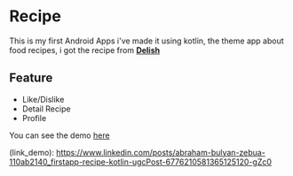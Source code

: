 # Recipe

This is my first Android Apps i've made it using kotlin,
the theme app about food recipes, i got the recipe from [**Delish**](https://www.delish.com/)

## Feature

- Like/Dislike
- Detail Recipe
- Profile

You can see the demo [here](link_demo)

(link_demo): https://www.linkedin.com/posts/abraham-bulyan-zebua-110ab2140_firstapp-recipe-kotlin-ugcPost-6776210581365125120-gZc0
